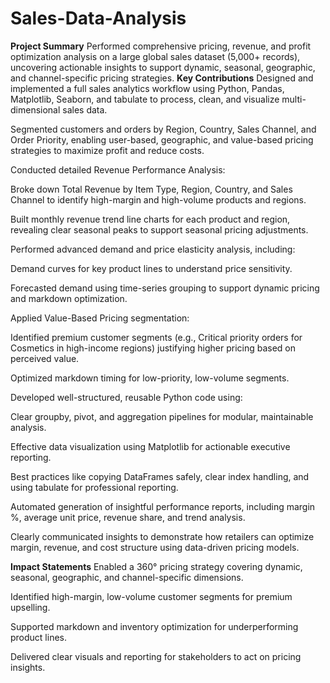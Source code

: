 # Sales-Data-Analysis

**Project Summary**
Performed comprehensive pricing, revenue, and profit optimization analysis on a large global sales dataset (5,000+ records), uncovering actionable insights to support dynamic, seasonal, geographic, and channel-specific pricing strategies.
**Key Contributions**
Designed and implemented a full sales analytics workflow using Python, Pandas, Matplotlib, Seaborn, and tabulate to process, clean, and visualize multi-dimensional sales data.

Segmented customers and orders by Region, Country, Sales Channel, and Order Priority, enabling user-based, geographic, and value-based pricing strategies to maximize profit and reduce costs.

Conducted detailed Revenue Performance Analysis:

Broke down Total Revenue by Item Type, Region, Country, and Sales Channel to identify high-margin and high-volume products and regions.

Built monthly revenue trend line charts for each product and region, revealing clear seasonal peaks to support seasonal pricing adjustments.

Performed advanced demand and price elasticity analysis, including:

Demand curves for key product lines to understand price sensitivity.

Forecasted demand using time-series grouping to support dynamic pricing and markdown optimization.

Applied Value-Based Pricing segmentation:

Identified premium customer segments (e.g., Critical priority orders for Cosmetics in high-income regions) justifying higher pricing based on perceived value.

Optimized markdown timing for low-priority, low-volume segments.

Developed well-structured, reusable Python code using:

Clear groupby, pivot, and aggregation pipelines for modular, maintainable analysis.

Effective data visualization using Matplotlib for actionable executive reporting.

Best practices like copying DataFrames safely, clear index handling, and using tabulate for professional reporting.

Automated generation of insightful performance reports, including margin %, average unit price, revenue share, and trend analysis.

Clearly communicated insights to demonstrate how retailers can optimize margin, revenue, and cost structure using data-driven pricing models.

**Impact Statements**
Enabled a 360° pricing strategy covering dynamic, seasonal, geographic, and channel-specific dimensions.

Identified high-margin, low-volume customer segments for premium upselling.

Supported markdown and inventory optimization for underperforming product lines.

Delivered clear visuals and reporting for stakeholders to act on pricing insights.
